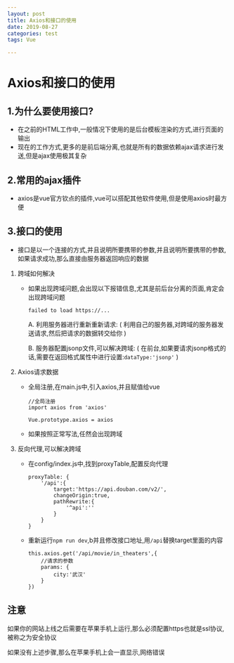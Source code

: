 ```yaml
---
layout: post
title: Axios和接口的使用
date: 2019-08-27
categories: test
tags: Vue

---
```


# Axios和接口的使用

## 1.为什么要使用接口?

- 在之前的HTML工作中,一般情况下使用的是后台模板渲染的方式,进行页面的输出
- 现在的工作方式,更多的是前后端分离,也就是所有的数据依赖ajax请求进行发送,但是ajax使用极其复杂

## 2.常用的ajax插件

- axios是vue官方钦点的插件,vue可以搭配其他软件使用,但是使用axios时最方便

## 3.接口的使用

- 接口是以一个连接的方式,并且说明所要携带的参数,并且说明所要携带的参数,如果请求成功,那么直接由服务器返回响应的数据

1. 跨域如何解决

   - 如果出现跨域问题,会出现以下报错信息,尤其是前后台分离的页面,肯定会出现跨域问题

     ```
     failed to load https://...
     ```

     A. 利用服务器进行重新重新请求: ( 利用自己的服务器,对跨域的服务器发送请求,然后把请求的数据转交给你 )

     B. 服务器配置jsonp文件,可以解决跨域: ( 在前台,如果要请求jsonp格式的话,需要在返回格式属性中进行设置:`dataType:'jsonp'` )

2. Axios请求数据

   - 全局注册,在main.js中,引入axios,并且赋值给vue

     ```
     //全局注册
     import axios from 'axios'
     
     Vue.prototype.axios = axios
     ```

   - 如果按照正常写法,任然会出现跨域

3. 反向代理,可以解决跨域

   - 在config/index.js中,找到proxyTable,配置反向代理

     ```
     proxyTable: {
         '/api':{
             target:'https://api.douban.com/v2/',
             changeOrigin:true,
             pathRewrite:{
                 '^api':''
             }
         }
     }
     ```

   - 重新运行`npm run dev`,b并且修改接口地址,用`/api`替换target里面的内容

     ```
     this.axios.get('/api/movie/in_theaters',{
         //请求的参数
         params: {
             city:'武汉'
         }
     })
     ```


## 注意

如果你的网站上线之后需要在苹果手机上运行,那么必须配置https也就是ssl协议,被称之为安全协议

如果没有上述步骤,那么在苹果手机上会一直显示,网络错误